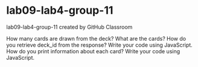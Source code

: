 # lab09-lab4-group-11
lab09-lab4-group-11 created by GitHub Classroom

How many cards are drawn from the deck? What are the cards? 
How do you retrieve deck_id from the response? Write your code using JavaScript.
How do you print information about each card? Write your code using JavaScript.
